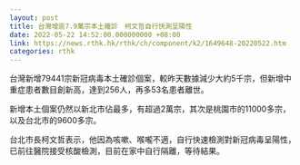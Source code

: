 ```yaml
---
layout: post
title: 台灣增逾7.9萬宗本土確診　柯文哲自行快測呈陽性
date: 2022-05-22 14:52:00.000000000 +08:00
link: https://news.rthk.hk/rthk/ch/component/k2/1649648-20220522.htm
categories: rthk
---
```


台灣新增79441宗新冠病毒本土確診個案，較昨天數據減少大約5千宗，但新增中重症患者數目創新高，達到256人，再多53名患者離世。

新增本土個案仍然以新北市佔最多，有超過2萬宗，其次是桃園市的11000多宗，以及台北市的9600多宗。

台北市長柯文哲表示，他因為咳嗽、喉嚨不適，自行快速檢測對新冠病毒呈陽性，已前往醫院接受核酸檢測，目前在家中自行隔離，等待結果。
